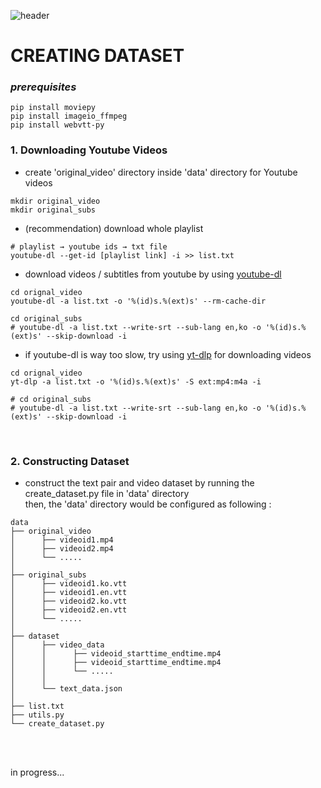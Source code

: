 ![header](https://capsule-render.vercel.app/api?type=transparent&height=200&section=header&text=VMT%20for%20SUBS&fontSize=80&fontColor=0000ff)

# CREATING DATASET 
### *prerequisites*
```
pip install moviepy
pip install imageio_ffmpeg
pip install webvtt-py
```
### 1. Downloading Youtube Videos
- create 'original_video' directory inside 'data' directory for Youtube videos 
```
mkdir original_video
mkdir original_subs
```
- (recommendation) download whole playlist
```
# playlist → youtube ids → txt file
youtube-dl --get-id [playlist link] -i >> list.txt
```
- download videos / subtitles from youtube by using [youtube-dl](https://github.com/ytdl-org/youtube-dl)

```
cd orignal_video
youtube-dl -a list.txt -o '%(id)s.%(ext)s' --rm-cache-dir 
```
```
cd original_subs
# youtube-dl -a list.txt --write-srt --sub-lang en,ko -o '%(id)s.%(ext)s' --skip-download -i 
```

- if youtube-dl is way too slow, try using [yt-dlp](https://github.com/yt-dlp/yt-dlp) for downloading videos

```
cd orignal_video
yt-dlp -a list.txt -o '%(id)s.%(ext)s' -S ext:mp4:m4a -i
```
```
# cd original_subs
# youtube-dl -a list.txt --write-srt --sub-lang en,ko -o '%(id)s.%(ext)s' --skip-download -i 
```
<br>

### 2. Constructing Dataset
- construct the text pair and video dataset by running the create_dataset.py file in 'data' directory <br>
  then, the 'data' directory would be configured as following :
```
data
├── original_video 
│      ├── videoid1.mp4
│      ├── videoid2.mp4
│      └── .....  
│
├── original_subs
│      ├── videoid1.ko.vtt
│      ├── videoid1.en.vtt
│      ├── videoid2.ko.vtt
│      ├── videoid2.en.vtt
│      └── .....  
│
├── dataset
│      ├── video_data
│      │      ├── videoid_starttime_endtime.mp4
│      │      ├── videoid_starttime_endtime.mp4
│      │      └── .....
│      │
│      └── text_data.json
│
├── list.txt
├── utils.py
└── create_dataset.py
```
<br>
<br>

in progress...


